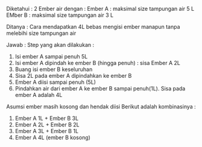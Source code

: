 Diketahui :
2 Ember air dengan :
Ember A : maksimal size tampungan air 5 L
EMber B : maksimal size tampungan air 3 L

Ditanya : Cara mendapatkan 4L bebas mengisi ember manapun tanpa melebihi size tampungan air

Jawab :
Step yang akan dilakukan :

1. Isi ember A sampai penuh 5L
2. Isi ember A dipindah ke ember B (hingga penuh) : sisa Ember A 2L
3. Buang isi ember B keseluruhan
4. Sisa 2L pada ember A dipindahkan ke ember B
5. Ember A diisi sampai penuh (5L)
6. Pindahkan air dari ember A ke ember B sampai penuh(1L). Sisa pada ember A adalah 4L

Asumsi ember masih kosong dan hendak diisi
Berikut adalah kombinasinya :

1. Ember A 1L + Ember B 3L
2. Ember A 2L + Ember B 2L
3. Ember A 3L + Ember B 1L
4. Ember A 4L (ember B kosong)
